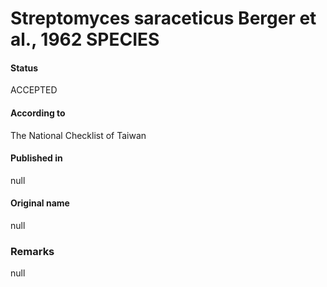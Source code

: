 Streptomyces saraceticus Berger et al., 1962 SPECIES
=======

#### Status
ACCEPTED

#### According to
The National Checklist of Taiwan

#### Published in
null

#### Original name
null

### Remarks
null